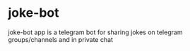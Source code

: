# joke-bot
joke-bot app is a telegram bot for sharing jokes on telegram groups/channels and in private chat
